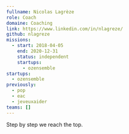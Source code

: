 ```yaml
---
fullname: Nicolas Lagrèze
role: Coach
domaine: Coaching
link: https://www.linkedin.com/in/nlagreze/
github: nlagreze
missions:
  - start: 2018-04-05
    end: 2020-12-31
    status: independent
    startups:
      - ozensemble
startups:
  - ozensemble
previously:
  - pop
  - eac
  - jeveuxaider
teams: []
---
```

Step by step we reach the top.